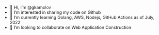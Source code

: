 - 👋 Hi, I’m @gkamolov
- 👀 I’m interested in sharing my code on Github
- 🌱 I’m currently learning Golang, AWS, Nodejs, GitHub Actions as of July, 2022
- 💞️ I’m looking to collaborate on Web Application Construction

<!---
gkamolov/bio is a ✨ special ✨ repository because its `README.md` (this file) appears on your GitHub profile.
You can click the Preview link to take a look at your changes.
--->
